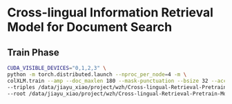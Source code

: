 # Cross-lingual Information Retrieval Model for Document Search

## Train Phase

```sh
CUDA_VISIBLE_DEVICES="0,1,2,3" \
python -m torch.distributed.launch --nproc_per_node=4 -m \
colXLM.train --amp --doc_maxlen 180 --mask-punctuation --bsize 32 --accum 1 \
--triples /data/jiayu_xiao/project/wzh/Cross-lingual-Retrieval-Pretrain-Model/colXLM/Dataset/triples.train.small.tsv \
--root /data/jiayu_xiao/project/wzh/Cross-lingual-Retrieval-Pretrain-Model --experiment MSMARCO-psg --similarity l2 --run msmarco.psg.l2 --maxsteps 1000
```